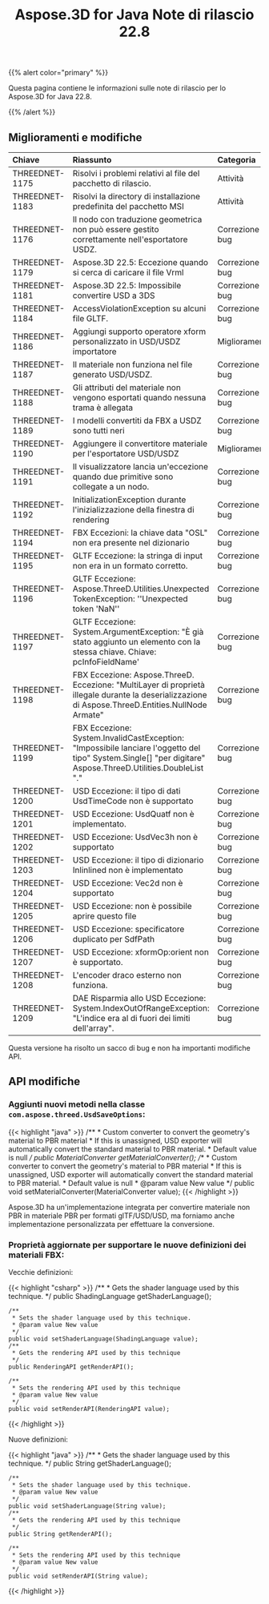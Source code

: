 ﻿---
title: Aspose.3D for Java Note di rilascio 22.8
type: docs
weight: 5
url: /it/java/aspose-3d-for-java-22-8-release-notes/
description: Le note di rilascio dello Aspose.3D for Java 22,8.
---
{{% alert color="primary" %}}

Questa pagina contiene le informazioni sulle note di rilascio per lo Aspose.3D for Java 22.8.

{{% /alert %}}
## **Miglioramenti e modifiche**

|**Chiave**|**Riassunto**|**Categoria**|
|:- |:- |:- |
|THREEDNET-1175 |Risolvi i problemi relativi al file del pacchetto di rilascio.|Attività|
|THREEDNET-1183 |Risolvi la directory di installazione predefinita del pacchetto MSI|Attività|
|THREEDNET-1176 |Il nodo con traduzione geometrica non può essere gestito correttamente nell'esportatore USDZ.|Correzione di bug|
|THREEDNET-1179 |Aspose.3D 22.5: Eccezione quando si cerca di caricare il file Vrml|Correzione di bug|
|THREEDNET-1181 |Aspose.3D 22.5: Impossibile convertire USD a 3DS|Correzione di bug|
|THREEDNET-1184 |AccessViolationException su alcuni file GLTF.|Correzione di bug|
|THREEDNET-1186 |Aggiungi supporto operatore xform personalizzato in USD/USDZ importatore|Miglioramento|
|THREEDNET-1187 |Il materiale non funziona nel file generato USD/USDZ.|Correzione di bug|
|THREEDNET-1188 |Gli attributi del materiale non vengono esportati quando nessuna trama è allegata|Correzione di bug|
|THREEDNET-1189 |I modelli convertiti da FBX a USDZ sono tutti neri|Correzione di bug|
|THREEDNET-1190 |Aggiungere il convertitore materiale per l'esportatore USD/USDZ|Miglioramento|
|THREEDNET-1191 |Il visualizzatore lancia un'eccezione quando due primitive sono collegate a un nodo.|Correzione di bug|
|THREEDNET-1192 |InitializationException durante l'inizializzazione della finestra di rendering|Correzione di bug|
|THREEDNET-1194 |FBX Eccezioni: la chiave data "OSL" non era presente nel dizionario|Correzione di bug|
|THREEDNET-1195 |GLTF Eccezione: la stringa di input non era in un formato corretto.|Correzione di bug|
|THREEDNET-1196 |GLTF Eccezione: Aspose.ThreeD.Utilities.Unexpected TokenException: ''Unexpected token 'NaN''|Correzione di bug|
|THREEDNET-1197 |GLTF Eccezione: System.ArgumentException: "È già stato aggiunto un elemento con la stessa chiave. Chiave: pcInfoFieldName'|Correzione di bug|
|THREEDNET-1198 |FBX Eccezione: Aspose.ThreeD. Eccezione: "MultiLayer di proprietà illegale durante la deserializzazione di Aspose.ThreeD.Entities.NullNode Armate"|Correzione di bug|
|THREEDNET-1199 |FBX Eccezione: System.InvalidCastException: "Impossibile lanciare l'oggetto del tipo" System.Single[] "per digitare" Aspose.ThreeD.Utilities.DoubleList "."|Correzione di bug|
|THREEDNET-1200 |USD Eccezione: il tipo di dati UsdTimeCode non è supportato|Correzione di bug|
|THREEDNET-1201 |USD Eccezione: UsdQuatf non è implementato.|Correzione di bug|
|THREEDNET-1202 |USD Eccezione: UsdVec3h non è supportato|Correzione di bug|
|THREEDNET-1203 |USD Eccezione: il tipo di dizionario Inlinlined non è implementato|Correzione di bug|
|THREEDNET-1204 |USD Eccezione: Vec2d non è supportato|Correzione di bug|
|THREEDNET-1205 |USD Eccezione: non è possibile aprire questo file|Correzione di bug|
|THREEDNET-1206 |USD Eccezione: specificatore duplicato per SdfPath|Correzione di bug|
|THREEDNET-1207 |USD Eccezione: xformOp:orient non è supportato.|Correzione di bug|
|THREEDNET-1208 |L'encoder draco esterno non funziona.|Correzione di bug|
|THREEDNET-1209 |DAE Risparmia allo USD Eccezione: System.IndexOutOfRangeException: "L'indice era al di fuori dei limiti dell'array".|Correzione di bug|


Questa versione ha risolto un sacco di bug e non ha importanti modifiche API.

## API modifiche ##


### Aggiunti nuovi metodi nella classe `com.aspose.threed.UsdSaveOptions`:

{{< highlight "java" >}}
    /**
     * Custom converter to convert the geometry's material to PBR material
     * If this is unassigned, USD exporter will automatically convert the standard material to PBR material.
     * Default value is null
     */
    public MaterialConverter getMaterialConverter();
    /**
     * Custom converter to convert the geometry's material to PBR material
     * If this is unassigned, USD exporter will automatically convert the standard material to PBR material.
     * Default value is null
     * @param value New value
     */
    public void setMaterialConverter(MaterialConverter value);
{{< /highlight >}}



Aspose.3D ha un'implementazione integrata per convertire materiale non PBR in materiale PBR per formati glTF/USD/USD, ma forniamo anche implementazione personalizzata per effettuare la conversione.



### Proprietà aggiornate per supportare le nuove definizioni dei materiali FBX:

Vecchie definizioni:

{{< highlight "csharp" >}}
    /**
     * Gets the shader language used by this technique.
     */
    public ShadingLanguage getShaderLanguage();
    
    /**
     * Sets the shader language used by this technique.
     * @param value New value
     */
    public void setShaderLanguage(ShadingLanguage value);
    /**
     * Gets the rendering API used by this technique
     */
    public RenderingAPI getRenderAPI();
    
    /**
     * Sets the rendering API used by this technique
     * @param value New value
     */
    public void setRenderAPI(RenderingAPI value);
{{< /highlight >}}

Nuove definizioni:

{{< highlight "java" >}}
    /**
     * Gets the shader language used by this technique.
     */
    public String getShaderLanguage();
    
    /**
     * Sets the shader language used by this technique.
     * @param value New value
     */
    public void setShaderLanguage(String value);
    /**
     * Gets the rendering API used by this technique
     */
    public String getRenderAPI();
    
    /**
     * Sets the rendering API used by this technique
     * @param value New value
     */
    public void setRenderAPI(String value);
{{< /highlight >}}
		
		





